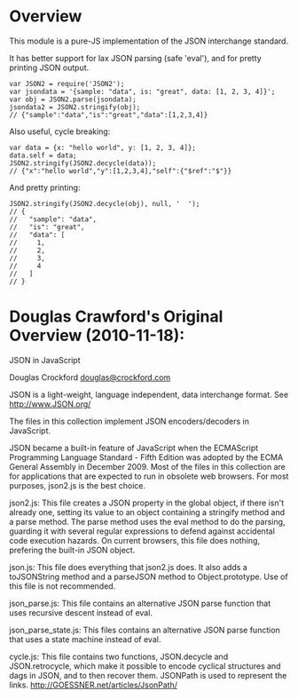 
# Overview

This module is a pure-JS implementation of the JSON interchange standard.

It has better support for lax JSON parsing (safe 'eval'), and for pretty printing JSON output.

    var JSON2 = require('JSON2');
    var jsondata = '{sample: "data", is: "great", data: [1, 2, 3, 4]}';
    var obj = JSON2.parse(jsondata);
    jsondata2 = JSON2.stringify(obj);
    // {"sample":"data","is":"great","data":[1,2,3,4]}

Also useful, cycle breaking:

    var data = {x: "hello world", y: [1, 2, 3, 4]};
    data.self = data;
    JSON2.stringify(JSON2.decycle(data));
    // {"x":"hello world","y":[1,2,3,4],"self":{"$ref":"$"}}

And pretty printing:

    JSON2.stringify(JSON2.decycle(obj), null, '  ');
    // {
    //   "sample": "data",
    //   "is": "great",
    //   "data": [
    //     1,
    //     2,
    //     3,
    //     4
    //   ]
    // }

# Douglas Crawford's Original Overview (2010-11-18):

JSON in JavaScript

Douglas Crockford 
douglas@crockford.com

JSON is a light-weight, language independent, data interchange format.
See http://www.JSON.org/

The files in this collection implement JSON encoders/decoders in JavaScript.

JSON became a built-in feature of JavaScript when the ECMAScript Programming
Language Standard - Fifth Edition was adopted by the ECMA General Assembly
in December 2009. Most of the files in this collection are for applications
that are expected to run in obsolete web browsers. For most purposes, json2.js
is the best choice.


json2.js: This file creates a JSON property in the global object, if there
isn't already one, setting its value to an object containing a stringify
method and a parse method. The parse method uses the eval method to do the
parsing, guarding it with several regular expressions to defend against
accidental code execution hazards. On current browsers, this file does nothing,
prefering the built-in JSON object.

json.js: This file does everything that json2.js does. It also adds a
toJSONString method and a parseJSON method to Object.prototype. Use of this
file is not recommended.

json_parse.js: This file contains an alternative JSON parse function that
uses recursive descent instead of eval.

json_parse_state.js: This files contains an alternative JSON parse function that
uses a state machine instead of eval.

cycle.js: This file contains two functions, JSON.decycle and JSON.retrocycle,
which make it possible to encode cyclical structures and dags in JSON, and to
then recover them. JSONPath is used to represent the links.
http://GOESSNER.net/articles/JsonPath/
